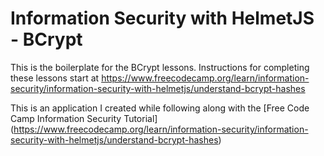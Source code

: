 # Information Security with HelmetJS - BCrypt

This is the boilerplate for the BCrypt lessons. Instructions for completing these lessons start at https://www.freecodecamp.org/learn/information-security/information-security-with-helmetjs/understand-bcrypt-hashes

This is an application I created while following along with the [Free Code Camp Information Security Tutorial] (https://www.freecodecamp.org/learn/information-security/information-security-with-helmetjs/understand-bcrypt-hashes)